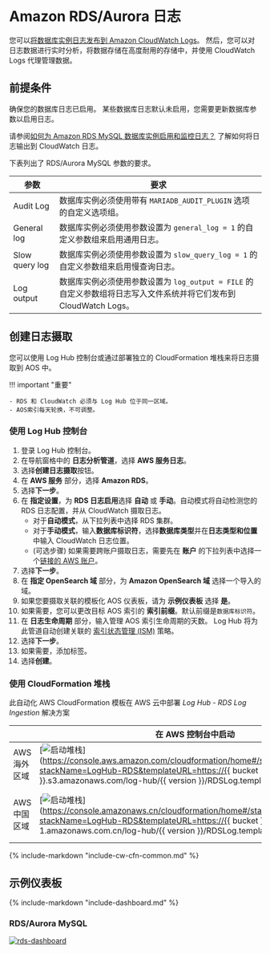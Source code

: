 # Amazon RDS/Aurora 日志

您可以[将数据库实例日志发布到 Amazon CloudWatch Logs](https://docs.aws.amazon.com/AmazonRDS/latest/UserGuide/USER_LogAccess.Procedural.UploadtoCloudWatch.html)。 然后，您可以对日志数据进行实时分析，将数据存储在高度耐用的存储中，并使用 CloudWatch Logs 代理管理数据。

## 前提条件
确保您的数据库日志已启用。 某些数据库日志默认未启用，您需要更新数据库参数以启用日志。

请参阅[如何为 Amazon RDS MySQL 数据库实例启用和监控日志？](https://aws.amazon.com/premiumsupport/knowledge-center/rds-mysql-logs/) 了解如何将日志输出到 CloudWatch 日志。

下表列出了 RDS/Aurora MySQL 参数的要求。

| 参数           | 要求                                                  |
| -------------- | ------------------------------------------------------------ |
| Audit Log      | 数据库实例必须使用带有 `MARIADB_AUDIT_PLUGIN` 选项的自定义选项组。|
| General log    | 数据库实例必须使用参数设置为 `general_log = 1` 的自定义参数组来启用通用日志。 |
| Slow query log | 数据库实例必须使用参数设置为 `slow_query_log = 1` 的自定义参数组来启用慢查询日志。 |
| Log output     | 数据库实例必须使用参数设置为 `log_output = FILE` 的自定义参数组将日志写入文件系统并将它们发布到 CloudWatch Logs。 |

## 创建日志摄取
您可以使用 Log Hub 控制台或通过部署独立的 CloudFormation 堆栈来将日志摄取到 AOS 中。

!!! important "重要"

    - RDS 和 CloudWatch 必须与 Log Hub 位于同一区域。
    - AOS索引每天轮换，不可调整。

### 使用 Log Hub 控制台
1. 登录 Log Hub 控制台。
2. 在导航窗格中的 **日志分析管道**，选择 **AWS 服务日志**。
3. 选择**创建日志摄取**按钮。
4. 在 **AWS 服务** 部分，选择 **Amazon RDS**。
5. 选择**下一步**。
6. 在 **指定设置**，为 **RDS 日志启用**选择 **自动** 或 **手动**。自动模式将自动检测您的 RDS 日志配置，并从 CloudWatch 摄取日志。
    - 对于**自动模式**，从下拉列表中选择 RDS 集群。
    - 对于**手动模式**，输入**数据库标识符**，选择**数据库类型**并在**日志类型和位置**中输入 CloudWatch 日志位置。
    - (可选步骤) 如果需要跨账户摄取日志，需要先在 **账户** 的下拉列表中选择一个[链接的 AWS 账户](../link-account/index.md)。
7. 选择**下一步**。
8. 在 **指定 OpenSearch 域** 部分，为 **Amazon OpenSearch 域** 选择一个导入的域。
9. 如果您要摄取关联的模板化 AOS 仪表板，请为 **示例仪表板** 选择 **是**。
10. 如果需要，您可以更改目标 AOS 索引的 **索引前缀**。默认前缀是`数据库标识符`。
11. 在 **日志生命周期** 部分，输入管理 AOS 索引生命周期的天数。 Log Hub 将为此管道自动创建关联的 [索引状态管理 (ISM)](https://opensearch.org/docs/latest/im-plugin/ism/index/) 策略。
12. 选择**下一步**。
13. 如果需要，添加标签。
14. 选择**创建**。

### 使用 CloudFormation 堆栈
此自动化 AWS CloudFormation 模板在 AWS 云中部署 *Log Hub - RDS Log Ingestion* 解决方案

|                      | 在 AWS 控制台中启动                                        | 下载模板                                            |
| -------------------- | ------------------------------------------------------------ | ------------------------------------------------------------ |
| AWS 海外区域 | [![启动堆栈](../../images/launch-stack.png)](https://console.aws.amazon.com/cloudformation/home#/stacks/create/template?stackName=LogHub-RDS&templateURL=https://{{ bucket }}.s3.amazonaws.com/log-hub/{{ version }}/RDSLog.template){target=_blank} | [模板](https://{{ bucket }}.s3.amazonaws.com/log-hub/{{ version }}/RDSLog.template) |
| AWS 中国区域    | [![启动堆栈](../../images/launch-stack.png)](https://console.amazonaws.cn/cloudformation/home#/stacks/create/template?stackName=LogHub-RDS&templateURL=https://{{ bucket }}.s3.cn-north-1.amazonaws.com.cn/log-hub/{{ version }}/RDSLog.template){target=_blank} | [模板](https://{{ bucket }}.s3.cn-north-1.amazonaws.com.cn/log-hub/{{ version }}/RDSLog.template) |

{%
include-markdown "include-cw-cfn-common.md"
%}

## 示例仪表板
{%
include-markdown "include-dashboard.md"
%}

### RDS/Aurora MySQL

[![rds-dashboard]][rds-dashboard]


[rds-dashboard]: ../../images/dashboards/rds-db.png
